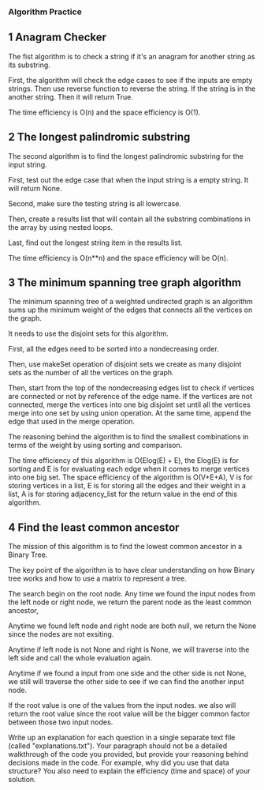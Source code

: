 ### Algorithm Practice

## 1 Anagram Checker

The fist algorithm is to check a string if it's an anagram for another string as its substring.

First, the algorithm will check the edge cases to see if the inputs are empty strings. Then use reverse function to reverse the string. If the string is in the another string. Then it will return True.

The time efficiency is O(n) and the space efficiency is O(1).

## 2 The longest palindromic substring

The second algorithm is to find the longest palindromic substring for the input string.

First, test out the edge case that when the input string is a empty string. It will return None.

Second, make sure the testing string is all lowercase.

Then, create a results list that will contain all the substring combinations in the array by using nested loops.

Last, find out the longest string item in the results list.

The time efficiency is O(n**n) and the space efficiency will be O(n).

## 3 The minimum spanning tree graph algorithm

The minimum spanning tree of a weighted undirected graph is an algorithm sums up the minimum
weight of the edges that connects all the vertices on the graph.

It needs to use the disjoint sets for this algorithm.

First, all the edges need to be sorted into a nondecreasing order.

Then, use makeSet operation of disjoint sets we create as many disjoint sets as the number of all
the vertices on the graph.

Then, start from the top of the nondecreasing edges list to check if vertices are connected or not by reference of the edge name. If the vertices are not connected, merge the vertices into one big disjoint set until all the vertices merge into one set by using union operation. At the same time, append the edge that used in the merge operation.

The reasoning behind the algorithm is to find the smallest combinations in terms of the weight by using sorting and comparison.

The time efficiency of this algorithm is O(Elog(E) + E), the Elog(E) is for sorting and E is for evaluating each edge when it comes to merge vertices into one big set. The space efficiency of the algorithm is O(V+E+A), V is for storing vertices in a list, E is for storing all the edges and their weight in a list, A is for storing adjacency_list for the return value in the end of this algorithm.

## 4 Find the least common ancestor

The mission of this algorithm is to find the lowest common ancestor in a Binary Tree.

The key point of the algorithm is to have clear understanding on how Binary tree works and how to use a matrix to represent a tree.

The search begin on the root node. Any time we found the input nodes from the left node or right node, we return the parent node as the least common ancestor,

Anytime we found left node and right node are both null, we return the None since the nodes are not exsiting.

Anytime if left node is not None and right is None, we will traverse into the left side and call the whole evaluation again.

Anytime if we found a input from one side and the other side is not None, we still will traverse the other side to see if we can find the another input node.

If the root value is one of the values from the input nodes. we also will return the root value since the root value will be the bigger common factor between those two input nodes.







Write up an explanation for each question in a single separate text file (called "explanations.txt"). Your paragraph should not be a detailed walkthrough of the code you provided, but provide your reasoning behind decisions made in the code. For example, why did you use that data structure? You also need to explain the efficiency (time and space) of your solution.
